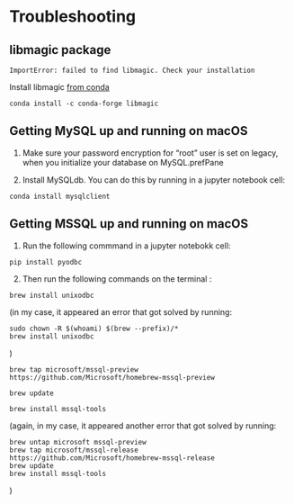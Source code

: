 # Troubleshooting

## libmagic package

```
ImportError: failed to find libmagic. Check your installation
```

Install libmagic [from conda](https://anaconda.org/conda-forge/libmagic)

```
conda install -c conda-forge libmagic
```

## Getting MySQL up and running on macOS

1. Make sure your password encryption for “root” user is set on legacy, when you initialize your database on MySQL.prefPane 

2. Install MySQLdb. You can do this by running in a jupyter notebook cell:
```
conda install mysqlclient
```

## Getting MSSQL up and running on macOS

1. Run the following commmand in a jupyter notebokk cell:
```
pip install pyodbc
```

2. Then run the following commands on the terminal :
```
brew install unixodbc
```
(in my case, it appeared an error that got solved by running:
```
sudo chown -R $(whoami) $(brew --prefix)/*
brew install unixodbc
```
)
```
brew tap microsoft/mssql-preview https://github.com/Microsoft/homebrew-mssql-preview

brew update

brew install mssql-tools
```
(again, in my case, it appeared another error that got solved by running:
```
brew untap microsoft mssql-preview
brew tap microsoft/mssql-release https://github.com/Microsoft/homebrew-mssql-release
brew update
brew install mssql-tools
```
)